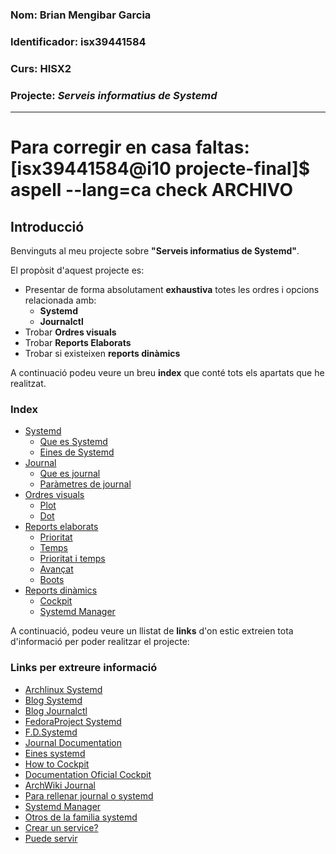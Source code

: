 ### Nom: Brian Mengibar Garcia

### Identificador: isx39441584

### Curs: HISX2

### Projecte: _Serveis informatius de Systemd_
---------------------------------------------------

# Para corregir en casa faltas: [isx39441584@i10 projecte-final]$ aspell --lang=ca check **ARCHIVO**

## Introducció

Benvinguts al meu projecte sobre **"Serveis informatius de Systemd"**.

El propòsit d'aquest projecte es:
* Presentar de forma absolutament **exhaustiva** totes les ordres i opcions relacionada amb:
  * **Systemd**
  * **Journalctl**
* Trobar **Ordres visuals**
* Trobar **Reports Elaborats**
* Trobar si existeixen **reports dinàmics**

A continuació podeu veure un breu **index** que conté tots els apartats 
que he realitzat.

### Index
* [Systemd][]
  * [Que es Systemd][]
  * [Eines de Systemd][]
* [Journal][]
  * [Que es journal][]
  * [Paràmetres de journal][]
* [Ordres visuals][]
  * [Plot][]
  * [Dot][]
* [Reports elaborats][]
  * [Prioritat][]
  * [Temps][]
  * [Prioritat i temps][]
  * [Avançat][]
  * [Boots][]
* [Reports dinàmics][]
  * [Cockpit][]
  * [Systemd Manager][]

A continuació, podeu veure un llistat de **links** d'on estic extreien 
tota d'informació per poder realitzar el projecte:

### Links per extreure informació
* [Archlinux Systemd][]
* [Blog Systemd][]
* [Blog Journalctl][]
* [FedoraProject Systemd][]
* [F.D.Systemd][]
* [Journal Documentation][]
* [Eines systemd][]
* [How to Cockpit][]
* [Documentation Oficial Cockpit][]
* [ArchWiki Journal][]
* [Para rellenar journal o systemd][]
* [Systemd Manager][]
* [Otros de la familia systemd][]
* [Crear un service?][]
* [Puede servir][]

[Archlinux Systemd]: https://wiki.archlinux.org/index.php/systemd_(Espa%C3%B1ol)#Uso_b.C3.A1sico_de_systemctl
[Blog Systemd]: http://www.rafaelrojas.net/2012/08/24/entendiendo-a-systemd/
[Blog Journalctl]: https://juncotic.com/journalctl-comandos-interesantes/
[FedoraProject Systemd]: https://fedoraproject.org/wiki/Systemd
[F.D.Systemd]: https://docs.fedoraproject.org/en-US/Fedora/24/html/System_Administrators_Guide/ch-Services_and_Daemons.html
[Journal Documentation]: https://docs.fedoraproject.org/en-US/Fedora/24/html/System_Administrators_Guide/s1-Using_the_Journal.html
[Eines systemd]: https://diversidadyunpocodetodo.blogspot.com.es/2016/07/systemd-analyze-kcm-systemadm-systemctl.html
[How to Cockpit]: https://www.liquidweb.com/kb/how-to-use-cockpit-in-fedora-23/
[Documentation Oficial Cockpit]: http://cockpit-project.org/guide/latest/
[ArchWiki Journal]: https://wiki.archlinux.org/index.php/Systemd#Journal
[Para rellenar journal o systemd]: http://www.elarraydejota.com/guia-tecnica-de-gestion-de-servicios-en-systemd-para-administradores-de-sistemas/
[How to systemd manager]: https://copr.fedorainfracloud.org/coprs/nunodias/systemd-manager/
[Otros de la familia systemd]: https://wiki.christophchamp.com/index.php?title=Systemd#timedatectl
[Crear un service?]: https://www.tecmint.com/create-new-service-units-in-systemd/
[Puede servir]: https://www.digitalocean.com/community/tutorials/how-to-use-systemctl-to-manage-systemd-services-and-units

[Systemd]: notes_systemd.md#systemd
[Que es Systemd]:notes_systemd.md#que-%C3%A9s-systemd
[Eines de Systemd]: notes_eines_systemd.md#systemd-analyze
[Journal]: notes_journal.md#journal
[Que es journal]: notes_journal.md#que-es-journal
[Paràmetres de journal]: notes_journal.md#parametres-de-journalctl
[Reports dinàmics]: reports_dinamics.md#reports-dinamics
[Ordres visuals]: ordres_visuals.md#ordres-visuals
[Reports elaborats]: reports_elaborats.md#reports-elaborats
[Cockpit]: reports_dinamics.md#que-%C3%A9s-cockpit
[Systemd Manager]: reports_dinamics.md#que-%C3%A9s-systemd-manager
[Plot]: ordres_visuals.md#systemd-analyze-plot
[Dot]: ordres_visuals.md#systemd-analyze-dot
[Prioritat]: reports_elaborats.md#per-prioritat
[Temps]: reports_elaborats.md#per-temps
[Prioritat i temps]: reports_elaborats.md#filtrat-per-prioritat-i-temps
[Avançat]: reports_elaborats.md#filtrat-avan%C3%A7at
[Boots]: reports_elaborats.md#filtrat-per-boots
